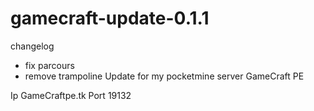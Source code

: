 # gamecraft-update-0.1.1

changelog
- fix parcours
- remove trampoline
Update for my pocketmine server GameCraft PE

Ip GameCraftpe.tk Port 19132
